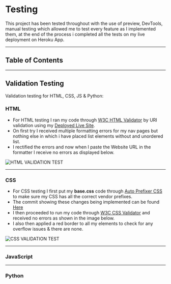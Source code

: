 # Testing

This project has been tested throughout with the use of preview, DevTools, manual testing which allowed me to test every feature as I implemented them, at the end of the process i completed all the tests on my live deployment on Heroku App.

---

## Table of Contents

---

## Validation Testing

Validation testing for HTML, CSS, JS & Python:

### HTML

- For HTML testing I ran my code through [W3C HTML Validator](https://validator.w3.org) by URI validation using my [Deployed Live Site](https://artizan-prints.herokuapp.com/).
- On first try I received multiple formatting errors for my nav pages but nothing else in which i have placed list elements without and unordered list.
- I rectified the errors and now when I paste the Website URL in the formatter I receive no errors as displayed below.

![HTML VALIDATION TEST](../media/readme-images/html-validation.png)

---

### CSS

- For CSS testing I first put my **base.css** code through [Auto Prefixer CSS](https://autoprefixer.github.io) to make sure my CSS has all the correct vendor prefixes.
- The commit showing these changes being implemented can be found [Here](https://github.com/Birrellc/artiZan-ms4/commit/4236c4dde0ddee1c57d516f0a3dadc12c40869fc)
- I then proceeded to run my code through [W3C CSS Validator](https://jigsaw.w3.org/css-validator/) and received no errors as shown in the image below.
- I also then applied a red border to all my elements to check for any overflow issues & there are none.

![CSS VALIDATION TEST](../media/readme-images/css-validation.png)

---

### JavaScript



---

### Python


